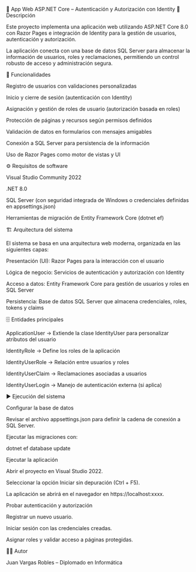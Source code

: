 🔐 App Web ASP.NET Core – Autenticación y Autorización con Identity
📌 Descripción

Este proyecto implementa una aplicación web utilizando ASP.NET Core 8.0 con Razor Pages e integración de Identity para la gestión de usuarios, autenticación y autorización.

La aplicación conecta con una base de datos SQL Server para almacenar la información de usuarios, roles y reclamaciones, permitiendo un control robusto de acceso y administración segura.

🚀 Funcionalidades

Registro de usuarios con validaciones personalizadas

Inicio y cierre de sesión (autenticación con Identity)

Asignación y gestión de roles de usuario (autorización basada en roles)

Protección de páginas y recursos según permisos definidos

Validación de datos en formularios con mensajes amigables

Conexión a SQL Server para persistencia de la información

Uso de Razor Pages como motor de vistas y UI

⚙️ Requisitos de software

Visual Studio Community 2022

.NET 8.0

SQL Server (con seguridad integrada de Windows o credenciales definidas en appsettings.json)

Herramientas de migración de Entity Framework Core (dotnet ef)

🏗️ Arquitectura del sistema

El sistema se basa en una arquitectura web moderna, organizada en las siguientes capas:

Presentación (UI): Razor Pages para la interacción con el usuario

Lógica de negocio: Servicios de autenticación y autorización con Identity

Acceso a datos: Entity Framework Core para gestión de usuarios y roles en SQL Server

Persistencia: Base de datos SQL Server que almacena credenciales, roles, tokens y claims

🗄️ Entidades principales

ApplicationUser → Extiende la clase IdentityUser para personalizar atributos del usuario

IdentityRole → Define los roles de la aplicación

IdentityUserRole → Relación entre usuarios y roles

IdentityUserClaim → Reclamaciones asociadas a usuarios

IdentityUserLogin → Manejo de autenticación externa (si aplica)

▶️ Ejecución del sistema

Configurar la base de datos

Revisar el archivo appsettings.json para definir la cadena de conexión a SQL Server.

Ejecutar las migraciones con:

dotnet ef database update


Ejecutar la aplicación

Abrir el proyecto en Visual Studio 2022.

Seleccionar la opción Iniciar sin depuración (Ctrl + F5).

La aplicación se abrirá en el navegador en https://localhost:xxxx.

Probar autenticación y autorización

Registrar un nuevo usuario.

Iniciar sesión con las credenciales creadas.

Asignar roles y validar acceso a páginas protegidas.

🧑‍💻 Autor

Juan Vargas Robles – Diplomado en Informática
